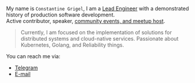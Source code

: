 My name is `Constantine Grigel`, I am a [Lead Engineer](https://www.linkedin.com/in/cgrigel/) with a demonstrated history of production software development.     
Active contributor, speaker, [community events, and meetup host](https://www.meetup.com/members/186128767/). 

>Currently, I am focused on the implementation of solutions for distributed systems and cloud-native services.
 Passionate about Kubernetes, Golang, and Reliability things.

You can reach me via:

* [Telegram](https://t.me/cgrigel)
* [E-mail](mailto:rootoptical@gmail.com)
